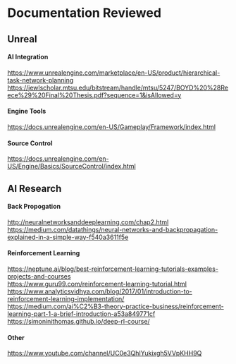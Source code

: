 # Documentation Reviewed

## Unreal

#### AI Integration
https://www.unrealengine.com/marketplace/en-US/product/hierarchical-task-network-planning \
https://jewlscholar.mtsu.edu/bitstream/handle/mtsu/5247/BOYD%20%28Reece%29%20Final%20Thesis.pdf?sequence=1&isAllowed=y

#### Engine Tools
https://docs.unrealengine.com/en-US/Gameplay/Framework/index.html

#### Source Control
https://docs.unrealengine.com/en-US/Engine/Basics/SourceControl/index.html


## AI Research

#### Back Propogation
http://neuralnetworksanddeeplearning.com/chap2.html \
https://medium.com/datathings/neural-networks-and-backpropagation-explained-in-a-simple-way-f540a3611f5e

#### Reinforcement Learning
https://neptune.ai/blog/best-reinforcement-learning-tutorials-examples-projects-and-courses \
https://www.guru99.com/reinforcement-learning-tutorial.html \
https://www.analyticsvidhya.com/blog/2017/01/introduction-to-reinforcement-learning-implementation/ \
https://medium.com/ai%C2%B3-theory-practice-business/reinforcement-learning-part-1-a-brief-introduction-a53a849771cf \
https://simoninithomas.github.io/deep-rl-course/

#### Other
https://www.youtube.com/channel/UC0e3QhIYukixgh5VVpKHH9Q
